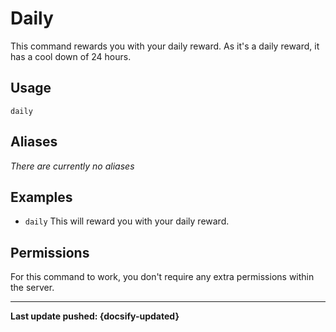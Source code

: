 # Daily
This command rewards you with your daily reward. As it's a daily reward, it has a cool down of 24 hours.

## Usage
`daily`

## Aliases
*There are currently no aliases*

## Examples
- `daily` This will reward you with your daily reward.

## Permissions
For this command to work, you don't require any extra permissions within the server.

----

**Last update pushed: {docsify-updated}**